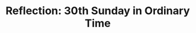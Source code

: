 ---
title: "Reflection: 30th Sunday in Ordinary Time"
layout: reader
description: "Homilist: Rev. Fr. John Archer, St. Joseph the Worker Catholic Church, Community 8, Tema."
feature_image: posts/reflection-30th-sunday-in-ordinary-time-year-a.jpg
category: reflection
published: true
---